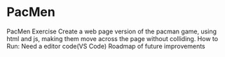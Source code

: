 # PacMen
PacMen Exercise
Create a web page version of the pacman game, using html and js, making them move across the page without colliding. 
How to Run: Need a editor code(VS Code)
Roadmap of future improvements
